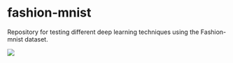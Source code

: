 # fashion-mnist
Repository for testing different deep learning techniques using the Fashion-mnist dataset.

![](https://raw.githubusercontent.com/zalandoresearch/fashion-mnist/master/doc/img/fashion-mnist-sprite.png)
